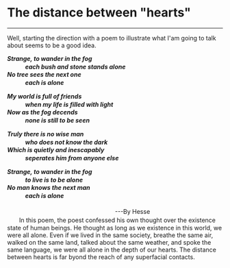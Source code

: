# The distance between "hearts"
____
Well, starting the direction with a poem to illustrate what I'am going to talk about seems to be a good idea.


***Strange, to  wander  in  the  fog***                                                   
　　　***each  bush  and  stone  stands  alone<br>***
***No  tree  sees  the  next  one***  
　　　***each  is  alone*** 
       
***My  world  is   full  of  friends***  
　　　***when  my  life  is  filled  with  light<br>***
***Now  as  the  fog  decends<br>***
　　　***none  is  still  to  be  seen***

***Truly  there  is  no  wise  man<br>***
　　　***who  does  not  know  the  dark<br>***
***Which  is  quietly  and  inescapably<br>***
　　　***seperates  him  from  anyone  else***
 
***Strange,  to  wander  in  the  fog<br>*** 
　　　***to  live  is  to  be  alone<br>*** 
***No  man  knows  the  next  man<br>***
　　　***each  is  alone<br>***   
　　　　　　　　　　　　　　　　　　---By Hesse<br>
　　In this poem, the poest confessed his own thought over the existence state of human beings. He thought as long as we existence in this world, we were all alone. Even if we lived in the same society, breathe the same air, walked on the same land, talked about the same weather, and spoke the same language, we were all alone in the depth of our hearts. The distance between hearts is far byond the reach of any superfacial contacts. 
